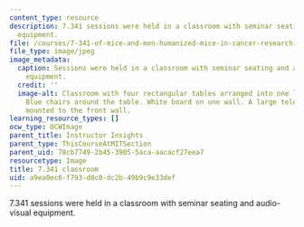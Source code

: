 ```yaml
---
content_type: resource
description: 7.341 sessions were held in a classroom with seminar seating and audio-visual
  equipment.
file: /courses/7-341-of-mice-and-men-humanized-mice-in-cancer-research-spring-2015/a9ea0ec6f793d0c0dc2b49b9c9e33def_7.341_classroom.jpg
file_type: image/jpeg
image_metadata:
  caption: Sessions were held in a classroom with seminar seating and audio-visual
    equipment.
  credit: ''
  image-alt: Classroom with four rectangular tables arranged into one larger rectangle.
    Blue chairs around the table. White board on one wall. A large television monitor
    mounted to the front wall.
learning_resource_types: []
ocw_type: OCWImage
parent_title: Instructor Insights
parent_type: ThisCourseAtMITSection
parent_uid: 78cb7749-2b45-3905-5aca-aacacf27eea7
resourcetype: Image
title: 7.341 classroom
uid: a9ea0ec6-f793-d0c0-dc2b-49b9c9e33def
---
```

7.341 sessions were held in a classroom with seminar seating and audio-visual equipment.

